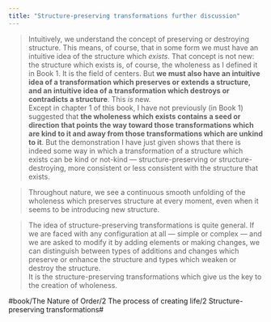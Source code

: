 ```yaml
---
title: "Structure-preserving transformations further discussion"
---
```


> Intuitively, we understand the concept of preserving or destroying structure. This means, of course, that in some form we must have an intuitive idea of the structure which *exists*. That concept is not new: the structure which exists is, of course, the wholeness as I defined it in Book 1. It is the field of centers. But **we must also have an intuitive idea of a transformation which preserves or extends a structure, and an intuitive idea of a transformation which destroys or contradicts a structure**. This *is* new.  
> Except in chapter 1 of this book, I have not previously (in Book 1) suggested that **the wholeness which exists contains a seed or direction that points the way toward those transformations which are kind to it and away from those transformations which are unkind to it**. But the demonstration I have just given shows that there is indeed some way in which a transformation of a structure which exists can be kind or not-kind — structure-preserving or structure-destroying, more consistent or less consistent with the structure that exists.  

> Throughout nature, we see a continuous smooth unfolding of the wholeness which preserves structure at every moment, even when it seems to be introducing new structure.  

> The idea of structure-preserving transformations is quite general. If we are faced with any configuration at all — simple or complex — and we are asked to modify it by adding elements or making changes, we can distinguish between types of additions and changes which preserve or enhance the structure and types which weaken or destroy the structure.  
> It is the structure-preserving transformations which give us the key to the creation of wholeness.  

#book/The Nature of Order/2 The process of creating life/2 Structure-preserving transformations#
